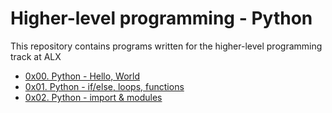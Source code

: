 # Higher-level programming - Python

This repository contains programs written for the higher-level programming track at ALX

+ [0x00. Python - Hello, World](https://github.com/Hiluhree/alx-higher_level_programming/tree/master/0x00-python-hello_world)
+ [0x01. Python - if/else, loops, functions](https://github.com/Hiluhree/alx-higher_level_programming/tree/master/0x01-python-if_else_loops_functions)
+ [0x02. Python - import & modules](https://github.com/Hiluhree/alx-higher_level_programming/tree/master/0x02-python-import_modules)
